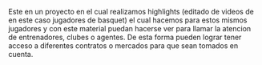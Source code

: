 Este en un proyecto en el cual realizamos highlights (editado de videos de en este caso jugadores de basquet) el cual hacemos para estos mismos jugadores y con este material puedan hacerse ver para llamar la atencion de entrenadores, clubes o agentes. De esta forma pueden lograr tener acceso a diferentes contratos o mercados para que sean tomados en cuenta.

